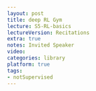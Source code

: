 ```yaml
---
layout: post
title: deep RL Gym
lecture: S5-RL-basics
lectureVersion: Recitations
extra: true
notes: Invited Speaker
video:    
categories: library
platform: true
tags:
- notSupervised
---
```

